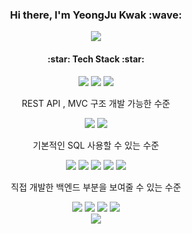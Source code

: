 <div align="center">
  <h3>Hi there, I'm YeongJu Kwak :wave:</h3>
  <a href="mailto:yeongju.kwak@gmail.com" target="_blank"><img src="https://img.shields.io/badge/yeongju.kwak@gmail.com-EA4335?style=flat-square&logo=Gmail&logoColor=white"/></a>
  <!-- <a href="https://icekwak.github.io" target="_blank"><img src="https://img.shields.io/badge/Portfolio-181717?style=flat-square&logo=GitHub&logoColor=white"/></a> -->
</div>

<div align="center">
  <h4>:star: Tech Stack :star:</h4>
  <img src="https://img.shields.io/badge/Java-007396?style=flat-square&logo=Java&logoColor=white"/>
  <img src="https://img.shields.io/badge/Spring Boot-6DB33F?style=flat-square&logo=Spring Boot&logoColor=white"/>
  <img src="https://img.shields.io/badge/MyBatis-0090CE?style=flat-square" /></a>
  <p>REST API , MVC 구조 개발 가능한 수준</p>
  <!-- <img src="https://img.shields.io/badge/JSP-007396?style=flat-square&logo=Java&logoColor=white"/> -->
  <!-- <img src="https://img.shields.io/badge/Spring-6DB33F?style=flat-square&logo=Spring&logoColor=white"/></a> -->
  
  <img src="https://img.shields.io/badge/MySQL-4479A1?style=flat-square&logo=MySQL&logoColor=white"/>
  <img src="https://img.shields.io/badge/MariaDB-003545?style=flat-square&logo=MariaDB&logoColor=white"/>
  <p>기본적인 SQL 사용할 수 있는 수준</p>
  
  <img src="https://img.shields.io/badge/Thymeleaf-005F0F?style=flat-square&logo=Thymeleaf&logoColor=white"/>
  <img src="https://img.shields.io/badge/HTML5-E34F26?style=flat-square&logo=HTML5&logoColor=white"/>
  <img src="https://img.shields.io/badge/CSS3-1572B6?style=flat-square&logo=CSS3&logoColor=white"/>
  <img src="https://img.shields.io/badge/javaScript-F7DF1E?style=flat-square&logo=JavaScript&logoColor=white"/>
  <img src="https://img.shields.io/badge/jQuery-0769AD?style=flat-square&logo=jQuery&logoColor=white"/>
  <p>직접 개발한 백엔드 부분을 보여줄 수 있는 수준</p>
  
  <!-- <img src="https://img.shields.io/badge/Maven-C71A36?style=flat-square&logo=Apache Maven&logoColor=white"/> -->
<!--   <img src="https://img.shields.io/badge/C-A8B9CC?style=flat-square&logo=C&logoColor=white"/> -->
  <img src="https://img.shields.io/badge/Linux-FCC624?style=flat-square&logo=Linux&logoColor=white"/>
  <img src="https://img.shields.io/badge/Git-F05032?style=flat-square&logo=Git&logoColor=white"/>
  <img src="https://img.shields.io/badge/Docker-2496ED?style=flat-square&logo=Docker&logoColor=white"/>
  <img src="https://img.shields.io/badge/Shell Script-E5426E?style=flat-square&logo=&logoColor=white"/>
  
</div>
<!--
<div align="center">
  <h4>:books: I’m currently learning :books:</h4>
  <img src="https://img.shields.io/badge/React-61DAFB?style=flat-square&logo=React&logoColor=white"/>
  <img src="https://img.shields.io/badge/Thymeleaf-005F0F?style=flat-square&logo=Thymeleaf&logoColor=white"/>
  <img src="https://img.shields.io/badge/Linux-FCC624?style=flat-square&logo=Linux&logoColor=white"/>
  <img src="https://img.shields.io/badge/Ubuntu-E95420?style=flat-square&logo=Ubuntu&logoColor=white"/>
  <img src="https://img.shields.io/badge/Docker-2496ED?style=flat-square&logo=Docker&logoColor=white"/>
</div>
-->
<div align="center">
  <img src="https://capsule-render.vercel.app/api?type=waving&color=auto&height=100&section=footer&animation=twinkling"/>
</div>
